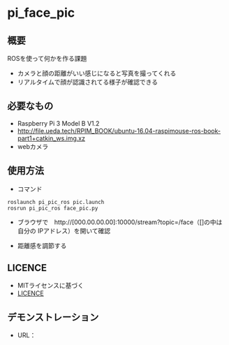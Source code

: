 # pi_face_pic
## 概要　
ROSを使って何かを作る課題
-  カメラと顔の距離がいい感じになると写真を撮ってくれる
  -   リアルタイムで顔が認識されてる様子が確認できる
  
## 必要なもの
-  Raspberry Pi 3 Model B V1.2
  -  http://file.ueda.tech/RPIM_BOOK/ubuntu-16.04-raspimouse-ros-book-part1+catkin_ws.img.xz
-  webカメラ
 
## 使用方法
-  コマンド
```
roslaunch pi_pic_ros pic.launch 
rosrun pi_pic_ros face_pic.py  
```
-  ブラウザで　http://[000.00.00.00]:10000/stream?topic=/face（[]の中は自分の IPアドレス）を開いて確認

-  距離感を調節する

## LICENCE
-  MITライセンスに基づく
-  [LICENCE](https://github.com/watanabesarasa/pi_pic/blob/master/LICENSE)

## デモンストレーション
-  URL：
